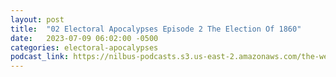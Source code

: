```yaml
---
layout: post
title:  "02 Electoral Apocalypses Episode 2 The Election Of 1860"
date:   2023-07-09 06:02:00 -0500
categories: electoral-apocalypses
podcast_link: https://nilbus-podcasts.s3.us-east-2.amazonaws.com/the-well-trained-mind/Electoral%20Apocalypses/02%20Electoral%20Apocalypses%20Episode%202%20The%20Election%20Of%201860.mp3
---
```

